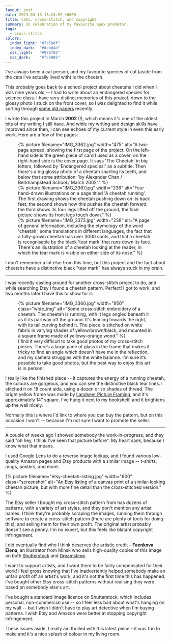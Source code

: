 ```yaml
---
layout: post
date: 2023-03-13 13:24:57 +0000
title: Cats, cross-stitch, and copyright
summary: In celebration of my favourite apex predator.
tags:
  - cross-stitch
colors:
  index_light: "#7c590f"
  index_dark:  "#debd4d"
  css_light:   "#976f02"
  css_dark:    "#fcb905"
---
```


I've always been a cat person, and my favourite species of cat (aside from the cats I've actually lived with) is the cheetah.

This probably goes back to a school project about cheetahs I did when I was nine years old -- I had to write about an endangered species for science class.
I have very distinct memories of this project, down to the glossy photo I stuck on the front cover, so I was delighted to find it while sorting through [some old papers] recently.

I wrote this project in March **2002** (!), which means it's one of the oldest bits of my writing I still have.
And while my writing and design skills have improved since then, I can see echoes of my current style in even this early work.
Here are a few of the pages:

<figure id="school_project" class="wide_img">
  <div>
    {%
      picture
      filename="IMG_3362.jpg"
      width="475"
      alt="A two-page spread, showing the first page of the project. On the left-hand side is the green piece of card I used as a cover; on the right-hand side is the cover page. It says 'The Cheetah' in big letters, followed by 'Endangered species!' as a subtitle. Then there's a big glossy photo of a cheetah snarling its teeth, and below that some attribution: 'by Alexander Chan / Berkhampstead School / March 2002'."
    %}
  </div>
  <div>
    {%
      picture
      filename="IMG_3367.jpg"
      width="238"
      alt="Four hand-drawn illustrations on a page titled 'A cheetah running'. The first drawing shows the cheetah pushing down on its back feet; the second shows how this pushes the cheetah forward; the third shows its four legs lifted off the ground; the final picture shows its front legs touch down."
    %}
  </div>
  <div>
    {%
      picture
      filename="IMG_3373.jpg"
      width="238"
      alt="A page of general information, including the etymology of the word 'cheetah', some translations in different languages, the fact that a fully-grown cheetah has over 3000 spots, and that a cheetah is recognisable by the black 'tear mark' that runs down its face. There's an illustration of a cheetah looking at the reader, in which the tear mark is visible on either side of its nose."
    %}
  </div>
</figure>

I don't remember a lot else from this time, but this project and the fact about cheetahs have a distinctive black "tear mark" has always stuck in my brain.

[some old papers]: /2023/school-stuff/

---

I was recently casting around for another cross-stitch project to do, and while searching Etsy I found a cheetah pattern.
Perfect!
I got to work, and two months later I have this to show for it:

<figure>
  {%
    picture
    filename="IMG_3360.jpg"
    width="950"
    class="wide_img"
    alt="Some cross-stitch embroidery of a cheetah. The cheetah is running, with it legs angled beneath it as if its partway off the ground. It's leaning towards the right, with its tail curving behind it. The piece is stitched on white fabric in varying shades of yellow/brown/black, and mounted in a square frame made of yellowy-orange wood."
  %}
  <figcaption>
    I find it very difficult to take good photos of my cross-stitch pieces.
    There’s a large pane of glass in the frame that makes it tricky to find an angle which doesn’t have me in the reflection, and my camera struggles with the white balance.
    I’m sure it’s possible to take good photos, but the best way to enjoy this art is in person!
  </figcaption>
</figure>

I really like the finished piece -- it captures the energy of a running cheetah, the colours are gorgeous, and you can see the distinctive black tear lines.
I stitched it on 18 count aida, using a dozen or so shades of thread.
The bright yellow frame was made by [Landseer Picture Framing], and it's approximately 14″ square.
I've hung it next to my bookshelf, and it brightens up the wall nicely.

Normally this is where I'd link to where you can buy the pattern, but on this occasion I won't -- because I'm not sure I want to promote the seller.

[Landseer Picture Framing]: https://landseerpictureframes.co.uk/

---

A couple of weeks ago I showed somebody the work-in-progress, and they said "oh hey, I think I've seen that picture before".
My heart sank, because I know what that means.

I used Google Lens to do a reverse image lookup, and I found various low-quality Amazon pages and Etsy products with a similar image -- t-shirts, mugs, posters, and more.

{%
  picture
  filename="etsy-cheetah-listing.jpg"
  width="600"
  class="screenshot"
  alt="An Etsy listing of a canvas print of a similar-looking cheetah picture, but with more fine detail than the cross-stitched version."
%}

The Etsy seller I bought my cross-stitch pattern from has dozens of patterns, with a variety of art styles, and they don't mention any artist names.
I think they're probably scraping the images, running them through software to create a cross-stitch pattern (there are plenty of tools for doing this), and selling them for their own profit.
The original artist probably doesn't see a penny.
I'm no expert, but this feels like blatant copyright infringement.

I did eventually find who I think deserves the artistic credit – **Faenkova Elena**, an illustrator from Minsk who sells high-quality copies of this image on both [Shutterstock] and [Dreamstime].

I want to support artists, and I want them to be fairly compensated for their work!
I feel gross knowing that I've inadvertently helped somebody make an unfair profit off an artist's work, and it's not the first time this has happened.
I've bought other Etsy cross-stitch patterns without realising they were based on somebody else's art.

I've bought a standard image licence on Shutterstock, which includes personal, non-commercial use -- so I feel less bad about what's hanging on my wall -- but I wish I didn't have to play art detective when I'm buying patterns.
I wish Etsy and Amazon were better at stopping copyright infringement.

These issues aside, I really am thrilled with this latest piece – it was fun to make and it's a nice splash of colour in my living room.

[Shutterstock]: https://www.shutterstock.com/image-illustration/cute-cheetah-watercolor-illustration-african-animal-292143374
[Dreamstime]: https://www.dreamstime.com/stock-illustration-cheetah-t-shirt-graphics-african-animals-cheetah-illustration-splash-watercolor-textured-background-unusual-illustration-w-image56129690

<style type="x-text/scss">
  #school_project {
    display: grid;
    grid-template-columns: 
      calc(50% - var(--grid-gap) * 2/3)
      calc(25% - var(--grid-gap) * 2/3)
      calc(25% - var(--grid-gap) * 2/3);
    grid-gap: var(--grid-gap);
  }

  #school_project > div {
    grid-row: 1 / 1;
  }

  @media screen and (max-width: 500px) {
    #school_project {
      grid-template-columns: 50% 50%;
    }

    #school_project > div:nth-child(1) {
      grid-row: 1 / 2;
      grid-column: 1 / span 2;
    }

    #school_project > div:nth-child(2) {
      grid-row: 2 / 2;
      grid-column: 1 / 2;
    }

    #school_project > div:nth-child(3) {
      grid-row: 2 / 2;
      grid-column: 2 / 2;
    }
  }

  #school_project > div img {
    width: 100%;
    height: 100%;
    object-fit: cover;
  }
</style>
